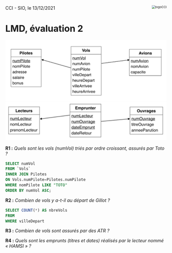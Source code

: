 <img src="Medias/logoCCI.png" alt="logoCCI" style="zoom: 67%; float: right;" />
CCI - SIO, le 13/12/2021
<div style:"clear:both;"></div>

# LMD, évaluation 2





<img src="../Medias/3.0/AeroportStructure.png" alt="Structure Aéroport" style="zoom: 70%" />
<img src="../Medias/3.0/BibliothequeStructure.png" alt="Structure Bibliothèque" style="zoom: 70%" />

**R1 :** *Quels sont les vols (numVol) triés par ordre croissant, assurés par Toto ?*

```sql
SELECT numVol
FROM `Vols`
INNER JOIN Pilotes
ON Vols.numPilote=Pilotes.numPilote
WHERE nomPilote LIKE "TOTO"
ORDER BY numVol ASC;
```

**R2 :** *Combien de vols y a-t-il au départ de Gillot ?*

```sql
SELECT COUNT(*) AS nbreVols
FROM
WHERE villeDepart
```

**R3 :** *Combien de vols sont assurés par des ATR ?*

**R4 :** *Quels sont les emprunts (titres et dates) réalisés par le lecteur nommé « HAMSI » ?*
